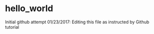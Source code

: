 # hello_world
Initial github attempt
01/23/2017: Editing this file as instructed by Github tutorial
